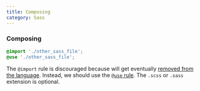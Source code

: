 ```yaml
---
title: Composing
category: Sass
---
```


### Composing

```scss
@import './other_sass_file';
@use './other_sass_file';
```

The `@import` rule is discouraged because will get eventually [removed from the language](https://sass-lang.com/documentation/at-rules/import).
Instead, we should use the [`@use` rule](https://sass-lang.com/documentation/at-rules/use).
The `.scss` or `.sass` extension is optional.
